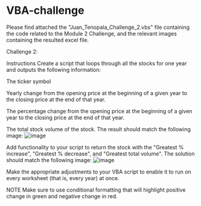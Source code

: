 # VBA-challenge

Please find attached the "Juan_Tenopala_Challenge_2.vbs" file containing the code related to the Module 2 Challenge, and the relevant images containing the resulted excel file.

Challenge 2:

Instructions
Create a script that loops through all the stocks for one year and outputs the following information:

The ticker symbol

Yearly change from the opening price at the beginning of a given year to the closing price at the end of that year.

The percentage change from the opening price at the beginning of a given year to the closing price at the end of that year.

The total stock volume of the stock. The result should match the following image:
![image](https://github.com/JuanTenopala/VBA-challenge/assets/144553115/a1561120-68f4-4f62-8cd6-ac83665328ca)

Add functionality to your script to return the stock with the "Greatest % increase", "Greatest % decrease", and "Greatest total volume". The solution should match the following image:
![image](https://github.com/JuanTenopala/VBA-challenge/assets/144553115/f1ec7592-b5ce-447f-83c0-2e2939f19f4b)

Make the appropriate adjustments to your VBA script to enable it to run on every worksheet (that is, every year) at once.

NOTE
Make sure to use conditional formatting that will highlight positive change in green and negative change in red.
